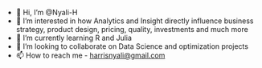 - 👋 Hi, I’m @Nyali-H
- 👀 I’m interested in how Analytics and Insight directly influence business strategy, product design, pricing, quality, investments and much more
- 🌱 I’m currently learning R and Julia
- 💞️ I’m looking to collaborate on Data Science and optimization projects
- 📫 How to reach me - harrisnyali@gmail.com

<!---
Nyali-H/Nyali-H is a ✨ special ✨ repository because its `README.md` (this file) appears on your GitHub profile.
You can click the Preview link to take a look at your changes.
--->
